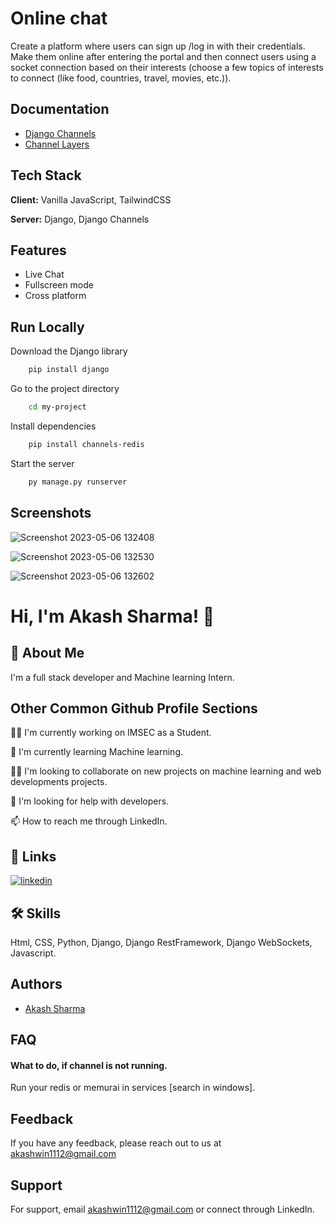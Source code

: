 

# Online chat

Create a platform where users can sign up /log in with their credentials. Make
them online after entering the portal and then connect users using a socket connection based
on their interests (choose a few topics of interests to connect (like food, countries, travel, movies, etc.)).


## Documentation

 - [Django Channels](https://channels.readthedocs.io/en/stable/)
 - [Channel Layers](https://channels.readthedocs.io/en/stable/topics/channel_layers.html)


## Tech Stack

**Client:** Vanilla JavaScript, TailwindCSS

**Server:** Django, Django Channels


## Features

- Live Chat
- Fullscreen mode
- Cross platform


## Run Locally

Download the Django library

```bash
    pip install django
```

Go to the project directory

```bash
    cd my-project
```

Install dependencies

```bash
    pip install channels-redis
```

Start the server

```bash
    py manage.py runserver
```


## Screenshots

![Screenshot 2023-05-06 132408](https://user-images.githubusercontent.com/101062599/236611394-17628c78-f6cc-4044-8a8d-b83d3edeffe8.png)

![Screenshot 2023-05-06 132530](https://user-images.githubusercontent.com/101062599/236611401-ae8452ca-d097-44cd-b4c0-524acfa860ce.png)

![Screenshot 2023-05-06 132602](https://user-images.githubusercontent.com/101062599/236611400-481b0ca0-945b-46cf-9316-3b97b328252a.png)




# Hi, I'm Akash Sharma! 👋
## 🚀 About Me
I'm a full stack developer and Machine learning Intern.
## Other Common Github Profile Sections
👩‍💻 I'm currently working on IMSEC as a Student.

🧠 I'm currently learning Machine learning.

👯‍♀️ I'm looking to collaborate on new projects on machine learning and 
web developments projects.

🤔 I'm looking for help with developers.

📫 How to reach me through LinkedIn.
## 🔗 Links
[![linkedin](https://img.shields.io/badge/linkedin-0A66C2?style=for-the-badge&logo=linkedin&logoColor=white)](https://www.linkedin.com/in/akash--sharma/)



## 🛠 Skills
Html, CSS, Python, Django, Django RestFramework, Django WebSockets, Javascript.


## Authors

- [Akash Sharma](https://github.com/AkashCodz)


## FAQ

#### What to do, if channel is not running.

Run your redis or memurai in services [search in windows].


## Feedback

If you have any feedback, please reach out to us at akashwin1112@gmail.com
## Support

For support, email akashwin1112@gmail.com or connect through LinkedIn.
